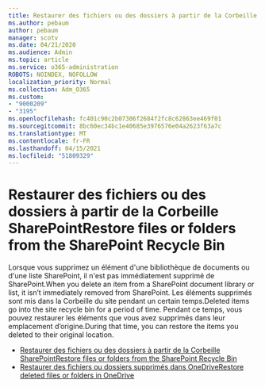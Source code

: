 ```yaml
---
title: Restaurer des fichiers ou des dossiers à partir de la Corbeille SharePoint
ms.author: pebaum
author: pebaum
manager: scotv
ms.date: 04/21/2020
ms.audience: Admin
ms.topic: article
ms.service: o365-administration
ROBOTS: NOINDEX, NOFOLLOW
localization_priority: Normal
ms.collection: Adm_O365
ms.custom:
- "9000209"
- "3195"
ms.openlocfilehash: fc401c90c2b07306f2684f2fc8c62863ee469f01
ms.sourcegitcommit: 8bc60ec34bc1e40685e3976576e04a2623f63a7c
ms.translationtype: MT
ms.contentlocale: fr-FR
ms.lasthandoff: 04/15/2021
ms.locfileid: "51809329"
---
```

# <a name="restore-files-or-folders-from-the-sharepoint-recycle-bin"></a><span data-ttu-id="2bc0e-102">Restaurer des fichiers ou des dossiers à partir de la Corbeille SharePoint</span><span class="sxs-lookup"><span data-stu-id="2bc0e-102">Restore files or folders from the SharePoint Recycle Bin</span></span> 

<span data-ttu-id="2bc0e-103">Lorsque vous supprimez un élément d'une bibliothèque de documents ou d'une liste SharePoint, il n'est pas immédiatement supprimé de SharePoint.</span><span class="sxs-lookup"><span data-stu-id="2bc0e-103">When you delete an item from a SharePoint document library or list, it isn’t immediately removed from SharePoint.</span></span> <span data-ttu-id="2bc0e-104">Les éléments supprimés sont mis dans la Corbeille du site pendant un certain temps.</span><span class="sxs-lookup"><span data-stu-id="2bc0e-104">Deleted items go into the site recycle bin for a period of time.</span></span> <span data-ttu-id="2bc0e-105">Pendant ce temps, vous pouvez restaurer les éléments que vous avez supprimés dans leur emplacement d’origine.</span><span class="sxs-lookup"><span data-stu-id="2bc0e-105">During that time, you can restore the items you deleted to their original location.</span></span>

- [<span data-ttu-id="2bc0e-106">Restaurer des fichiers ou des dossiers à partir de la Corbeille SharePoint</span><span class="sxs-lookup"><span data-stu-id="2bc0e-106">Restore files or folders from the SharePoint Recycle Bin</span></span>](https://support.office.com/article/Restore-items-in-the-Recycle-Bin-of-a-SharePoint-site-6df466b6-55f2-4898-8d6e-c0dff851a0be)
- [<span data-ttu-id="2bc0e-107">Restaurer des fichiers ou dossiers supprimés dans OneDrive</span><span class="sxs-lookup"><span data-stu-id="2bc0e-107">Restore deleted files or folders in OneDrive</span></span>](https://support.office.com/article/restore-deleted-files-or-folders-in-onedrive-949ada80-0026-4db3-a953-c99083e6a84f)
